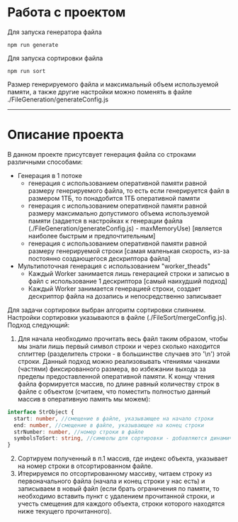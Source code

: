 # Работа с проектом

Для запуска генератора файла
```
npm run generate
```

Для запуска сортировки файла
```
npm run sort
```

Размер генерируемого файла и максимальный объем используемой памяти, а также другие настройки можно поменять в файле ./FileGeneration/generateConfig.js

___

# Описание проекта

В данном проекте присутсвует генерация файла со строками различными способами:
- Генерация в 1 потоке
    - генерация с использованием оперативной памяти равной размеру генерируемого файла, то есть если генерируется файл в размером 1ТБ, то понадобится 1ТБ оперативной памяти
    - генерация с использованием оперативной памяти равной размеру максимально допустимого объема используемой памяти (задается в настройках к генерации файла (./FileGeneration/generateConfig.js) - maxMemoryUse) [является наиболее быстрым и предпочтительным]
    - генерация с использованием оперативной памяти равной размеру генерируемой строки [самая маленькая скорость, из-за постоянно создающегося дескриптора файла]
- Мультипоточная генерация с использованием "worker_theads"
    - Каждый Worker занимается лишь генерацией строки и записью в файл с использование 1 дескриптора [самый наихудший подход]
    - Каждый Worker занимается генерацией строки, создает дескриптор файла на дозапись и непосредственно записывает

Для задачи сортировки выбран алгоритм сортировки слиянием. Настройки сортировки указываются в файле (./FileSort/mergeConfig.js). Подход следующий:

1. Для начала необходимо прочитать весь файл таким образом, чтобы мы знали лишь первый символ строки и через сколько находится сплиттер (разделитель строки - в большинстве случаев это '\n') этой строки. Данный подход можно реализовывать чтениями чанками (частями) фиксированного размера, во избежании выхода за пределы предоставленной оперативной памяти. К концу чтения файла формируется массив, по длине равный количеству строк в файле с объектом (считаем, что поместить полностью данный массив в оперативную память мы можем):
```ts
interface StrObject {
  start: number, //смещение в файле, указывающее на начало строки
  end: number, //смещение в файле, указывающее на конец строки
  strNumber: number, //номер строки в файле
  symbolsToSort: string, //символы для сортировки - добавляются динамически, нужны для сравнения 2-х объектов, если текущие символы совпадают, то читается следующий символ, пока не будет различия (с учетом длины строки)
}
```
2. Сортируем полученный в п.1 массив, где индекс объекта, указывает на номер строки в отсортированном файле.
3. Итерируемся по отсортированному массиву, читаем строку из первоначального файла (начала и конец строки у нас есть) и записываем в новый файл (если брать ограничения по памяти, то необходимо вставить пункт с удалением прочитанной строки, и учесть смещения для каждого объекта, строки которого находятся ниже текущего прочитанного).

